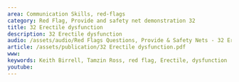```yaml
---
area: Communication Skills, red-flags
category: Red Flag, Provide and safety net demonstration 32
title: 32 Erectile dysfunction
description: 32 Erectile dysfunction
audio: /assets/audio/Red Flags Questions, Provide & Safety Nets - 32 Erectile dysfunction - MQ.mp3
article: /assets/publication/32 Erectile dysfunction.pdf
www: 
keywords: Keith Birrell, Tamzin Ross, red flag, Erectile, dysfunction
youtube: 
--- 
```

